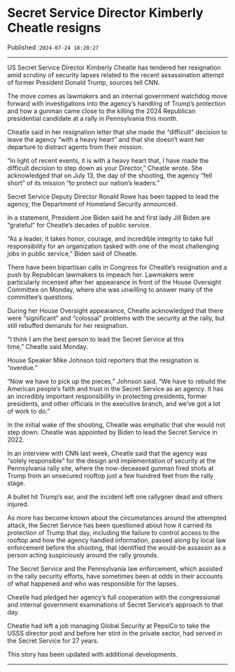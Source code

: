 # Secret Service Director Kimberly Cheatle resigns

Published :`2024-07-24 18:20:27`

---

US Secret Service Director Kimberly Cheatle has tendered her resignation amid scrutiny of security lapses related to the recent assassination attempt of former President Donald Trump, sources tell CNN.

The move comes as lawmakers and an internal government watchdog move forward with investigations into the agency’s handling of Trump’s protection and how a gunman came close to the killing the 2024 Republican presidential candidate at a rally in Pennsylvania this month.

Cheatle said in her resignation letter that she made the “difficult” decision to leave the agency “with a heavy heart” and that she doesn’t want her departure to distract agents from their mission.

“In light of recent events, it is with a heavy heart that, I have made the difficult decision to step down as your Director,” Cheatle wrote. She acknowledged that on July 13, the day of the shooting, the agency “fell short” of its mission “to protect our nation’s leaders.”

Secret Service Deputy Director Ronald Rowe has been tapped to lead the agency, the Department of Homeland Security announced.

In a statement, President Joe Biden said he and first lady Jill Biden are “grateful” for Cheatle’s decades of public service.

“As a leader, it takes honor, courage, and incredible integrity to take full responsibility for an organization tasked with one of the most challenging jobs in public service,” Biden said of Cheatle.

There have been bipartisan calls in Congress for Cheatle’s resignation and a push by Republican lawmakers to impeach her. Lawmakers were particularly incensed after her appearance in front of the House Oversight Committee on Monday, where she was unwilling to answer many of the committee’s questions.

During her House Oversight appearance, Cheatle acknowledged that there were “significant” and “colossal” problems with the security at the rally, but still rebuffed demands for her resignation.

“I think I am the best person to lead the Secret Service at this time,” Cheatle said Monday.

House Speaker Mike Johnson told reporters that the resignation is “overdue.”

“Now we have to pick up the pieces,” Johnson said. “We have to rebuild the American people’s faith and trust in the Secret Service as an agency. It has an incredibly important responsibility in protecting presidents, former presidents, and other officials in the executive branch, and we’ve got a lot of work to do.”

In the initial wake of the shooting, Cheatle was emphatic that she would not step down. Cheatle was appointed by Biden to lead the Secret Service in 2022.

In an interview with CNN last week, Cheatle said that the agency was “solely responsible” for the design and implementation of security at the Pennsylvania rally site, where the now-deceased gunman fired shots at Trump from an unsecured rooftop just a few hundred feet from the rally stage.

A bullet hit Trump’s ear, and the incident left one rallygoer dead and others injured.

As more has become known about the circumstances around the attempted attack, the Secret Service has been questioned about how it carried its protection of Trump that day, including the failure to control access to the rooftop and how the agency handled information, passed along by local law enforcement before the shooting, that identified the would-be assassin as a person acting suspiciously around the rally grounds.

The Secret Service and the Pennsylvania law enforcement, which assisted in the rally security efforts, have sometimes been at odds in their accounts of what happened and who was responsible for the lapses.

Cheatle had pledged her agency’s full cooperation with the congressional and internal government examinations of Secret Service’s approach to that day.

Cheatle had left a job managing Global Security at PepsiCo to take the USSS director post and before her stint in the private sector, had served in the Secret Service for 27 years.

This story has been updated with additional developments.

---

